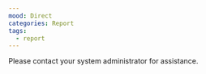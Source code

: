 ```yaml
---
mood: Direct
categories: Report
tags:
  - report
---
```

Please contact your system administrator for assistance.